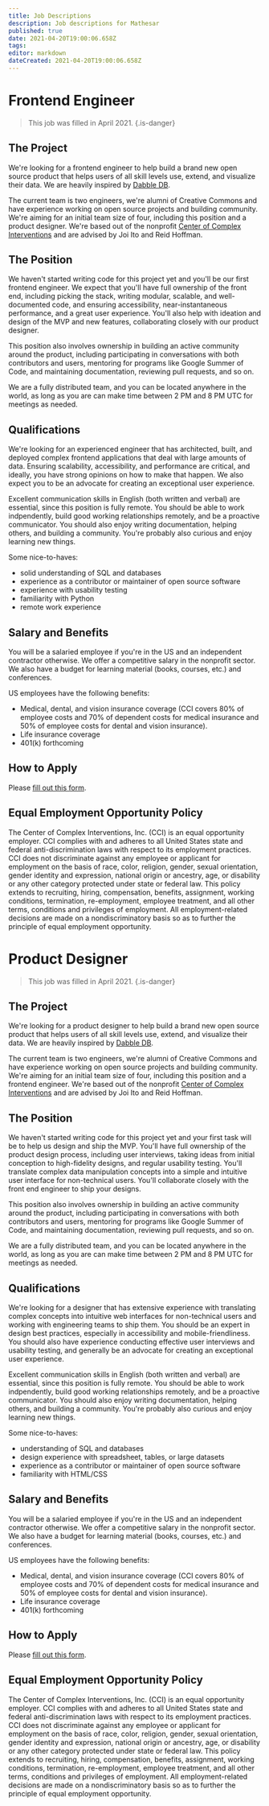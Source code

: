 ```yaml
---
title: Job Descriptions
description: Job descriptions for Mathesar
published: true
date: 2021-04-20T19:00:06.658Z
tags: 
editor: markdown
dateCreated: 2021-04-20T19:00:06.658Z
---
```


# Frontend Engineer
> This job was filled in April 2021.
{.is-danger}

## The Project
We're looking for a frontend engineer to help build a brand new open source product that helps users of all skill levels use, extend, and visualize their data. We are heavily inspired by [Dabble DB](https://www.youtube.com/watch?v=MCVj5RZOqwY).

The current team is two engineers, we're alumni of Creative Commons and have experience working on open source projects and building community. We're aiming for an initial team size of four, including this position and a product designer. We're based out of the nonprofit [Center of Complex Interventions](https://www.centerofci.org/) and are advised by Joi Ito and Reid Hoffman.

## The Position
We haven't started writing code for this project yet and you'll be our first frontend engineer. We expect that you'll have full ownership of the front end, including picking the stack, writing modular, scalable, and well-documented code, and ensuring accessibility, near-instantaneous performance, and a great user experience. You'll also help with ideation and design of the MVP and new features, collaborating closely with our product designer.

This position also involves ownership in building an active community around the product, including participating in conversations with both contributors and users, mentoring for programs like Google Summer of Code, and maintaining documentation, reviewing pull requests, and so on.

We are a fully distributed team, and you can be located anywhere in the world, as long as you are can make time between 2 PM and 8 PM UTC for meetings as needed.

## Qualifications
We're looking for an experienced engineer that has architected, built, and deployed complex frontend applications that deal with large amounts of data. Ensuring scalability, accessibility, and performance are critical, and ideally, you have strong opinions on how to make that happen. We also expect you to be an advocate for creating an exceptional user experience.

Excellent communication skills in English (both written and verbal) are essential, since this position is fully remote. You should be able to work indpendently, build good working relationships remotely, and be a proactive communicator. You should also enjoy writing documentation, helping others, and building a community. You're probably also curious and enjoy learning new things.

Some nice-to-haves:
- solid understanding of SQL and databases
- experience as a contributor or maintainer of open source software
- experience with usability testing
- familiarity with Python
- remote work experience

## Salary and Benefits
You will be a salaried employee if you're in the US and an independent contractor otherwise. We offer a competitive salary in the nonprofit sector. We also have a budget for learning material (books, courses, etc.) and conferences.

US employees have the following benefits:
- Medical, dental, and vision insurance coverage (CCI covers 80% of employee costs and 70% of dependent costs for medical insurance and 50% of employee costs for dental and vision insurance).
- Life insurance coverage
- 401(k) forthcoming

## How to Apply
Please [fill out this form](https://airtable.com/shrkFF1ylPWsGZEoE).

## Equal Employment Opportunity Policy  
The Center of Complex Interventions, Inc. (CCI) is an equal opportunity employer. CCI complies with and adheres to all United States state and federal anti-discrimination laws with respect to its employment practices. CCI does not discriminate against any employee or applicant for employment on the basis of race, color, religion, gender, sexual orientation, gender identity and expression, national origin or ancestry, age, or disability or any other category protected under state or federal law. This policy extends to recruiting, hiring, compensation, benefits, assignment, working conditions, termination, re-employment, employee treatment, and all other terms, conditions and privileges of employment. All employment-related decisions are made on a nondiscriminatory basis so as to further the principle of equal employment opportunity.


# Product Designer
> This job was filled in April 2021.
{.is-danger}

## The Project
We're looking for a product designer to help build a brand new open source product that helps users of all skill levels use, extend, and visualize their data. We are heavily inspired by [Dabble DB](https://www.youtube.com/watch?v=MCVj5RZOqwY).

The current team is two engineers, we're alumni of Creative Commons and have experience working on open source projects and building community. We're aiming for an initial team size of four, including this position and a frontend engineer. We're based out of the nonprofit [Center of Complex Interventions](https://www.centerofci.org/) and are advised by Joi Ito and Reid Hoffman.

## The Position
We haven't started writing code for this project yet and your first task will be to help us design and ship the MVP. You'll have full ownership of the product design process, including user interviews, taking ideas from initial conception to high-fidelity designs, and regular usability testing. You'll translate complex data manipulation concepts into a simple and intuitive user interface for non-technical users. You'll collaborate closely with the front end engineer to ship your designs.

This position also involves ownership in building an active community around the product, including participating in conversations with both contributors and users, mentoring for programs like Google Summer of Code, and maintaining documentation, reviewing pull requests, and so on.

We are a fully distributed team, and you can be located anywhere in the world, as long as you are can make time between 2 PM and 8 PM UTC for meetings as needed.

## Qualifications
We're looking for a designer that has extensive experience with translating complex concepts into intuitive web interfaces for non-technical users and working with engineering teams to ship them. You should be an expert in design best practices, especially in accessibility and mobile-friendliness. You should also have experience conducting effective user interviews and usability testing, and generally be an advocate for creating an exceptional user experience.

Excellent communication skills in English (both written and verbal) are essential, since this position is fully remote. You should be able to work indpendently, build good working relationships remotely, and be a proactive communicator. You should also enjoy writing documentation, helping others, and building a community. You're probably also curious and enjoy learning new things.

Some nice-to-haves:
- understanding of SQL and databases
- design experience with spreadsheet, tables, or large datasets
- experience as a contributor or maintainer of open source software
- familiarity with HTML/CSS

## Salary and Benefits
You will be a salaried employee if you're in the US and an independent contractor otherwise. We offer a competitive salary in the nonprofit sector. We also have a budget for learning material (books, courses, etc.) and conferences.

US employees have the following benefits:
- Medical, dental, and vision insurance coverage (CCI covers 80% of employee costs and 70% of dependent costs for medical insurance and 50% of employee costs for dental and vision insurance).
- Life insurance coverage
- 401(k) forthcoming

## How to Apply
Please [fill out this form](https://airtable.com/shrKCT4ZvivJOB3sr).

## Equal Employment Opportunity Policy  
The Center of Complex Interventions, Inc. (CCI) is an equal opportunity employer. CCI complies with and adheres to all United States state and federal anti-discrimination laws with respect to its employment practices. CCI does not discriminate against any employee or applicant for employment on the basis of race, color, religion, gender, sexual orientation, gender identity and expression, national origin or ancestry, age, or disability or any other category protected under state or federal law. This policy extends to recruiting, hiring, compensation, benefits, assignment, working conditions, termination, re-employment, employee treatment, and all other terms, conditions and privileges of employment. All employment-related decisions are made on a nondiscriminatory basis so as to further the principle of equal employment opportunity.